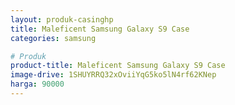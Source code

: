 ```yaml
---
layout: produk-casinghp
title: Maleficent Samsung Galaxy S9 Case
categories: samsung

# Produk
product-title: Maleficent Samsung Galaxy S9 Case
image-drive: 1SHUYRRQ32xOviiYqG5ko5lN4rf62KNep
harga: 90000
---
```

